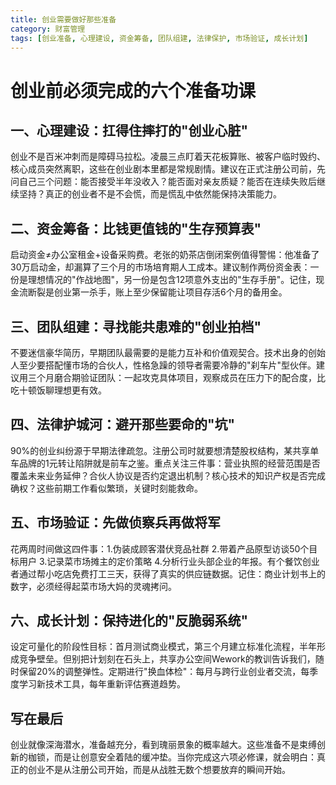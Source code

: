 ```yaml
---
title: 创业需要做好那些准备
category: 财富管理
tags: [创业准备, 心理建设, 资金筹备, 团队组建, 法律保护, 市场验证, 成长计划]
---
```

# 创业前必须完成的六个准备功课

## 一、心理建设：扛得住摔打的"创业心脏"
创业不是百米冲刺而是障碍马拉松。凌晨三点盯着天花板算账、被客户临时毁约、核心成员突然离职，这些在创业剧本里都是常规剧情。建议在正式注册公司前，先问自己三个问题：能否接受半年没收入？能否面对亲友质疑？能否在连续失败后继续坚持？真正的创业者不是不会慌，而是慌乱中依然能保持决策能力。

## 二、资金筹备：比钱更值钱的"生存预算表"
启动资金≠办公室租金+设备采购费。老张的奶茶店倒闭案例值得警惕：他准备了30万启动金，却漏算了三个月的市场培育期人工成本。建议制作两份资金表：一份是理想情况的"作战地图"，另一份是包含12项意外支出的"生存手册"。记住，现金流断裂是创业第一杀手，账上至少保留能让项目存活6个月的备用金。

## 三、团队组建：寻找能共患难的"创业拍档"
不要迷信豪华简历，早期团队最需要的是能力互补和价值观契合。技术出身的创始人至少要搭配懂市场的合伙人，性格急躁的领导者需要冷静的"刹车片"型伙伴。建议用三个月磨合期验证团队：一起攻克具体项目，观察成员在压力下的配合度，比吃十顿饭聊理想更有效。

## 四、法律护城河：避开那些要命的"坑"
90%的创业纠纷源于早期法律疏忽。注册公司时就要想清楚股权结构，某共享单车品牌的1元转让陷阱就是前车之鉴。重点关注三件事：营业执照的经营范围是否覆盖未来业务延伸？合伙人协议是否约定退出机制？核心技术的知识产权是否完成确权？这些前期工作看似繁琐，关键时刻能救命。

## 五、市场验证：先做侦察兵再做将军
花两周时间做这四件事：1.伪装成顾客潜伏竞品社群 2.带着产品原型访谈50个目标用户 3.记录菜市场摊主的定价策略 4.分析行业头部企业的年报。有个餐饮创业者通过帮小吃店免费打工三天，获得了真实的供应链数据。记住：商业计划书上的数字，必须经得起菜市场大妈的灵魂拷问。

## 六、成长计划：保持进化的"反脆弱系统"
设定可量化的阶段性目标：首月测试商业模式，第三个月建立标准化流程，半年形成竞争壁垒。但别把计划刻在石头上，共享办公空间Wework的教训告诉我们，随时保留20%的调整弹性。定期进行"换血体检"：每月与跨行业创业者交流，每季度学习新技术工具，每年重新评估赛道趋势。

## 写在最后
创业就像深海潜水，准备越充分，看到瑰丽景象的概率越大。这些准备不是束缚创新的枷锁，而是让创意安全着陆的缓冲垫。当你完成这六项必修课，就会明白：真正的创业不是从注册公司开始，而是从战胜无数个想要放弃的瞬间开始。